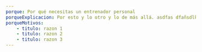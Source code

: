 ```yaml
---
porque: Por qué necesitas un entrenador personal
porqueExplicacion: Por esto y lo otro y lo de más allá. asdfas dfañsdlkfasnf lkaj lakjsdf alskjfasdlkfjasl lkajsflasdkfjasldkf laksjflaskfjsfladkj
porqueMotivos:
    - titulo: razon 1
    - titulo: razon 2
    - titulo: razon 3
---
```



